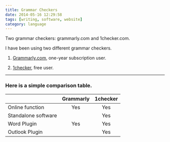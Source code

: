 ```yaml
---
title: Grammar Checkers
date: 2014-05-16 12:29:58
tags: [writing, software, website]
category: language
---
```


Two grammar checkers: grammarly.com and 1checker.com.

<!--more-->

I have been using two different grammar checkers.

1. [Grammarly.com](http://www.grammarly.com/), one-year subscription user.

2. [1checker](http://www.1checker.com/), free user.

---

### Here is a simple comparison table.

|                      | Grammarly | 1checker |
| :------------------  | :-------: | :------: |
| Online function      | Yes       | Yes      |
| Standalone software  |           | Yes      |
| Word Plugin          | Yes       | Yes      |
| Outlook Plugin       |           | Yes      |
